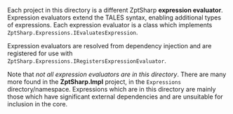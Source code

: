 Each project in this directory is a different ZptSharp **expression evaluator**.
Expression evaluators extend the TALES syntax, enabling additional types of expressions.
Each expression evaluator is a class which implements `ZptSharp.Expressions.IEvaluatesExpression`.

Expression evaluators are resolved from dependency injection and are registered for use with `ZptSharp.Expressions.IRegistersExpressionEvaluator`.

Note that *not all expression evaluators are in this directory*.
There are many more found in the **ZptSharp.Impl** project, in the `Expressions` directory/namespace.
Expressions which are in this directory are mainly those which have significant external dependencies and are unsuitable for inclusion in the core.